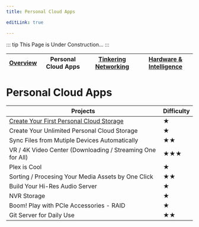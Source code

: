 ```yaml
---
title: Personal Cloud Apps

editLink: true

---
```


::: tip
This Page is Under Construction...
:::

| [Overview](..) | Personal Cloud Apps | [Tinkering Networking](../TinkeringNetworking/) | [Hardware & Intelligence](../Hardware&Intelligence/) |
| --- | --- | --- | --- |

# Personal Cloud Apps

| Projects                                                                                             | Difficulty |
| ---------------------------------------------------------------------------------------------------- | ---------- |
| [Create Your First Personal Cloud Storage](./CreateYourFirstPersonalCloudStorage)                    | ★          |
| Create Your Unlimited Personal Cloud Storage                                                         | ★          |
| Sync Files from Mutiple Devices Automatically                                                        | ★★         |
| VR / 4K Video Center (Downloading / Streaming One for All)                                           | ★★★        |
| Plex is Cool                                                                                         | ★          |
| Sorting / Procesing Your Media Assets by One Click                                                   | ★★         |
| Build Your Hi-Res Audio Server                                                                       | ★          |
| NVR Storage                                                                                          | ★          |
| Boom! Play with PCIe Accessories - RAID                                                              | ★          |
| Git Server for Daily Use                                                                             | ★★         |